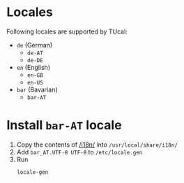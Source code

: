 
# Locales

Following locales are supported by TUcal:

* `de` (German)
  * `de-AT`
  * `de-DE`
* `en` (English)
  * `en-GB`
  * `en-US`
* `bar` (Bavarian)
  * `bar-AT`


# Install `bar-AT` locale

1. Copy the contents of [/i18n/](/i18n/) into `/usr/local/share/i18n/`
2. Add `bar_AT.UTF-8 UTF-8` to `/etc/locale.gen`
3. Run
    ```shell
    locale-gen
    ```
